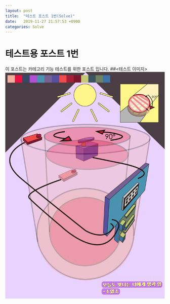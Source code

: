 ```yaml
---
layout: post
title:  "테스트 포스트 1번(Solve)"
date:   2019-11-27 21:57:53 +0900
categories: Solve
---
```

# 테스트용 포스트 1번
이 포스트는 카테고리 기능 테스트를 위한 포스트 입니다.
##<테스트 이미지>
![KakaoTalk_20191015_150629164](/assets/KakaoTalk_20191015_150629164.png)
